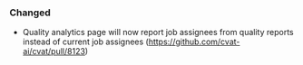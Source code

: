 ### Changed

- Quality analytics page will now report job assignees from quality reports
  instead of current job assignees
  (<https://github.com/cvat-ai/cvat/pull/8123>)
